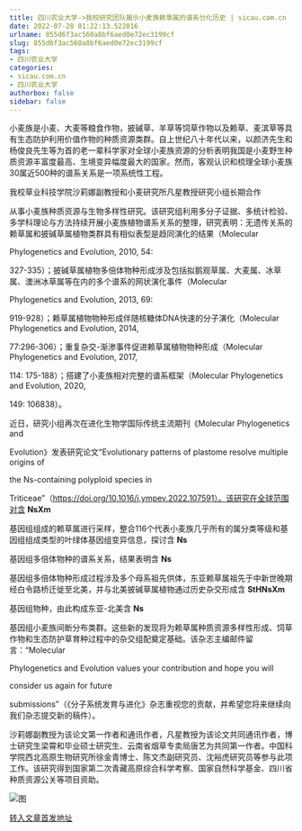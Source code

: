 ```yaml
---
title: 四川农业大学->我校研究团队揭示小麦族赖草属的谱系分化历史 | sicau.com.cn
date: 2022-07-28 01:22:13.522016
urlname: 855d6f3ac560a8bf6aed0e72ec3199cf
slug: 855d6f3ac560a8bf6aed0e72ec3199cf
tags: 
- 四川农业大学
categories:
- sicau.com.cn
- 四川农业大学
authorbox: false
sidebar: false
---
```

小麦族是小麦、大麦等粮食作物，披碱草、羊草等饲草作物以及赖草、麦滨草等具有生态防护利用价值作物的种质资源类群。自上世纪八十年代以来，以颜济先生和杨俊良先生等为首的老一辈科学家对全球小麦族资源的分析表明我国是小麦野生种质资源丰富度最高、生境变异幅度最大的国家。然而，客观认识和梳理全球小麦族30属近500种的谱系关系是一项系统性工程。

我校草业科技学院沙莉娜副教授和小麦研究所凡星教授研究小组长期合作
<!--more-->
从事小麦族种质资源与生物多样性研究。该研究组利用多分子证据、多统计检验、多学科理论与方法持续开展小麦族植物谱系关系的整理，研究表明：无遗传关系的赖草属和披碱草属植物类群具有相似表型是趋同演化的结果（Molecular

Phylogenetics and Evolution, 2010, 54:

327-335）；披碱草属植物多倍体物种形成涉及包括拟鹅观草属、大麦属、冰草属、澳洲冰草属等在内的多个谱系的网状演化事件（Molecular

Phylogenetics and Evolution, 2013, 69:

919-928）；赖草属植物物种形成伴随核糖体DNA快速的分子演化（Molecular Phylogenetics and Evolution, 2014,

77:296-306）；重复杂交-渐渗事件促进赖草属植物物种形成（Molecular Phylogenetics and Evolution, 2017,

114: 175-188）；搭建了小麦族相对完整的谱系框架（Molecular Phylogenetics and Evolution, 2020,

149: 106838）。

近日，研究小组再次在进化生物学国际传统主流期刊《Molecular Phylogenetics and

Evolution》发表研究论文“Evolutionary patterns of plastome resolve multiple origins of

the Ns-containing polyploid species in

Triticeae”（https://doi.org/10.1016/j.ympev.2022.107591）。该研究在全球范围对含 **NsXm**

基因组组成的赖草属进行采样，整合116个代表小麦族几乎所有的属分类等级和基因组组成类型的叶绿体基因组变异信息，探讨含 **Ns**

基因组多倍体物种的谱系关系，结果表明含 **Ns**

基因组多倍体物种形成过程涉及多个母系祖先供体，东亚赖草属祖先于中新世晚期经白令路桥迁徙至北美，并与北美披碱草属植物通过历史杂交形成含 **StHNsXm**

基因组物种，由此构成东亚-北美含 **Ns**

基因组小麦族间断分布类群。这些新的发现将为赖草属种质资源多样性形成、饲草作物和生态防护草育种过程中的杂交组配奠定基础。该杂志主编邮件留言：“Molecular

Phylogenetics and Evolution values your contribution and hope you will

consider us again for future

submissions”（《分子系统发育与进化》杂志重视您的贡献，并希望您将来继续向我们杂志提交新的稿件）。

沙莉娜副教授为该论文第一作者和通讯作者，凡星教授为该论文共同通讯作者，博士研究生梁霄和毕业硕士研究生、云南省烟草专卖局唐艺为共同第一作者。中国科学院西北高原生物研究所徐金青博士、陈文杰副研究员、沈裕虎研究员等参与此项工作。该研究得到国家第二次青藏高原综合科学考察、国家自然科学基金、四川省种质资源公关等项目资助。

![图](https://news.sicau.edu.cn/__local/9/67/4C/E93E93E04173C5037E530EC51D8_F35F03B2_B91B2.png)

[转入文章首发地址](https://news.sicau.edu.cn/info/1078/68997.htm)